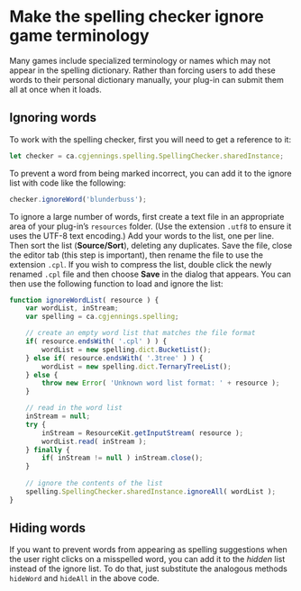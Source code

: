 # Make the spelling checker ignore game terminology

Many games include specialized terminology or names which may not appear in the spelling dictionary. Rather than forcing users to add these words to their personal dictionary manually, your plug-in can submit them all at once when it loads.

## Ignoring words

To work with the spelling checker, first you will need to get a reference to it:

```js
let checker = ca.cgjennings.spelling.SpellingChecker.sharedInstance;
```

To prevent a word from being marked incorrect, you can add it to the ignore list with code like the following:

```js
checker.ignoreWord('blunderbuss');
```

To ignore a large number of words, first create a text file in an appropriate area of your plug-in’s `resources` folder. (Use the extension `.utf8` to ensure it uses the UTF-8 text encoding.) Add your words to the list, one per line. Then sort the list (**Source/Sort**), deleting any duplicates. Save the file, close the editor tab (this step is important), then rename the file to use the extension `.cpl`. If you wish to compress the list, double click the newly renamed `.cpl` file and then choose **Save** in the dialog that appears. You can then use the following function to load and ignore the list:

```js
function ignoreWordList( resource ) {
	var wordList, inStream;
	var spelling = ca.cgjennings.spelling;

	// create an empty word list that matches the file format
	if( resource.endsWith( '.cpl' ) ) {
		wordList = new spelling.dict.BucketList();
	} else if( resource.endsWith( '.3tree' ) ) {
		wordList = new spelling.dict.TernaryTreeList();
	} else {
		throw new Error( 'Unknown word list format: ' + resource );
	}

	// read in the word list
	inStream = null;
	try {
		inStream = ResourceKit.getInputStream( resource );
		wordList.read( inStream );
	} finally {
		if( inStream != null ) inStream.close();
	}
    
    // ignore the contents of the list
	spelling.SpellingChecker.sharedInstance.ignoreAll( wordList );
}
```

## Hiding words

If you want to prevent words from appearing as spelling suggestions when the user right clicks on a misspelled word, you can add it to the *hidden* list instead of the ignore list. To do that, just substitute the analogous methods `hideWord` and `hideAll` in the above code.